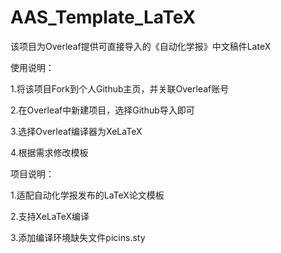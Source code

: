 # AAS_Template_LaTeX
该项目为Overleaf提供可直接导入的《自动化学报》中文稿件LateX

使用说明：

1.将该项目Fork到个人Github主页，并关联Overleaf账号

2.在Overleaf中新建项目，选择Github导入即可

3.选择Overleaf编译器为XeLaTeX

4.根据需求修改模板

项目说明：

1.适配自动化学报发布的LaTeX论文模板

2.支持XeLaTeX编译

3.添加编译环境缺失文件picins.sty
